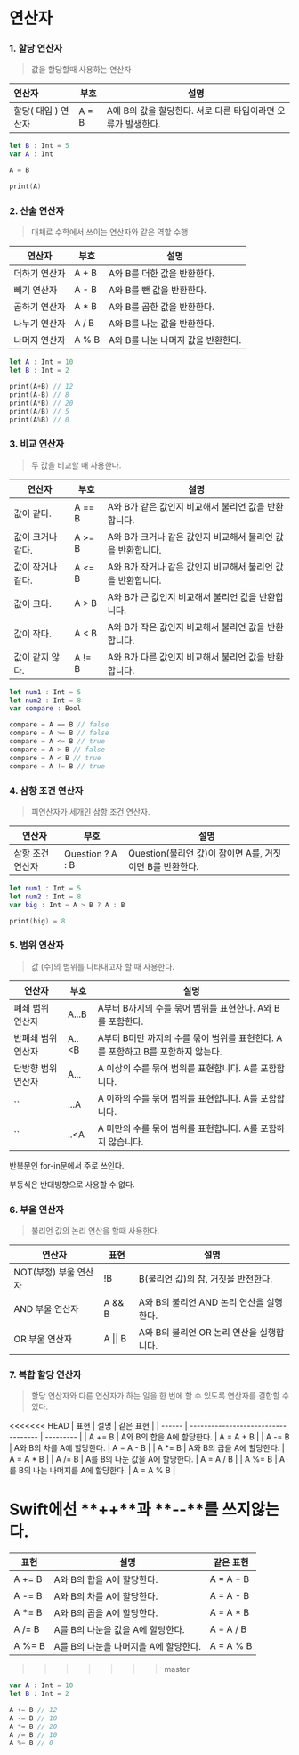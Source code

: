 # 연산자

### 1.  할당 연산자

> 값을 할당할때 사용하는 연산자

| 연산자              | 부호  | 설명                                                         |
| :------------------ | ----- | ------------------------------------------------------------ |
| 할당( 대입 ) 연산자 | A = B | A에 B의 값을 할당한다. 서로 다른 타입이라면 오류가 발생한다. |

```swift
let B : Int = 5
var A : Int

A = B

print(A)
```



### 2.  산술 연산자

> 대체로 수학에서 쓰이는 연산자와 같은 역할 수행

| 연산자        | 부호  | 설명                               |
| ------------- | ----- | ---------------------------------- |
| 더하기 연산자 | A + B | A와 B를 더한 값을 반환한다.        |
| 빼기 연산자   | A - B | A와 B를 뺀 값을 반환한다.          |
| 곱하기 연산자 | A * B | A와 B를 곱한 값을 반환한다.        |
| 나누기 연산자 | A / B | A와 B를 나눈 값을 반환한다.        |
| 나머지 연산자 | A % B | A와 B를 나눈 나머지 값을 반환한다. |

```swift
let A : Int = 10
let B : Int = 2

print(A+B) // 12
print(A-B) // 8
print(A*B) // 20
print(A/B) // 5
print(A%B) // 0
```



### 3. 비교 연산자

> 두 값을 비교할 때 사용한다.

| 연산자            | 부호   | 설명                                                        |
| ----------------- | ------ | ----------------------------------------------------------- |
| 값이 같다.        | A == B | A와 B가 같은 값인지 비교해서 불리언 값을 반환합니다.        |
| 값이 크거나 같다. | A >= B | A와 B가 크거나 같은 값인지 비교해서 불리언 값을 반환합니다. |
| 값이 작거나 같다. | A <= B | A와 B가 작거나 같은 값인지 비교해서 불리언 값을 반환합니다. |
| 값이 크다.        | A > B  | A와 B가 큰 값인지 비교해서 불리언 값을 반환합니다.          |
| 값이 작다.        | A < B  | A와 B가 작은 값인지 비교해서 불리언 값을 반환합니다.        |
| 값이 같지 않다.   | A != B | A와 B가 다른 값인지 비교해서 불리언 값을 반환합니다.        |

```swift
let num1 : Int = 5
let num2 : Int = 8
var compare : Bool

compare = A == B // false
compare = A >= B // false
compare = A <= B // true
compare = A > B // false
compare = A < B // true
compare = A != B // true

```



### 4. 삼항 조건 연산자

> 피연산자가 세개인 삼항 조건 연산자.

| 연산자           | 부호             | 설명                                                     |
| ---------------- | ---------------- | -------------------------------------------------------- |
| 삼항 조건 연산자 | Question ? A : B | Question(불리언 값)이 참이면 A를, 거짓이면 B를 반환한다. |

```swift
let num1 : Int = 5
let num2 : Int = 8
var big : Int = A > B ? A : B 

print(big) = 8
```



### 5. 범위 연산자

> 값 (수)의 범위를 나타내고자 할 때 사용한다.

| 연산자             | 부호  | 설명                                                         |
| ------------------ | ----- | ------------------------------------------------------------ |
| 폐쇄 범위 연산자   | A...B | A부터 B까지의 수를 묶어 범위를 표현한다. A와 B를 포함한다.   |
| 반폐쇄 범위 연산자 | A..<B | A부터 B미만 까지의 수를 묶어 범위를 표현한다. A를 포함하고 B를 포함하지 않는다. |
| 단방향 범위 연산자 | A...  | A 이상의 수를 묶어 범위를 표현합니다. A를 포함합니다.        |
| ``                 | ...A  | A 이하의 수를 묶어 범위를 표현합니다. A를 포함합니다.        |
| ``                 | ..<A  | A 미만의 수를 묶어 범위를 표현합니다. A를 포함하지 않습니다. |

반복문인 for-in문에서 주로 쓰인다. 

부등식은 반대방향으로 사용할 수 없다.



### 6. 부울 연산자

> 불리언 값의 논리 연산을 할때 사용한다.

| 연산자                | 표현     | 설명                                      |
| --------------------- | -------- | ----------------------------------------- |
| NOT(부정) 부울 연산자 | !B       | B(불리언 값)의 참, 거짓을 반전한다.       |
| AND 부울 연산자       | A && B   | A와 B의 불리언 AND 논리 연산을 실행한다.  |
| OR 부울 연산자        | A \|\| B | A와 B의 불리언 OR 논리 연산을 실행합니다. |



### 7. 복합 할당 연산자

> 할당 연산자와 다른 연산자가 하는 일을 한 번에 할 수 있도록 연산자를 결합할 수 있다.

<<<<<<< HEAD
| 표현   | 설명                                | 같은 표현 |
| ------ | ----------------------------------- | --------- |
| A += B | A와 B의 합을 A에 할당한다.          | A = A + B |
| A -= B | A와 B의 차를 A에 할당한다.          | A = A - B |
| A *= B | A와 B의 곱을 A에 할당한다.          | A = A * B |
| A /= B | A를 B의 나눈 값을 A에 할당한다.     | A = A / B |
| A %= B | A를 B의 나눈 나머지를 A에 할당한다. | A = A % B |

Swift에선 **++**과 **--**를 쓰지않는다.
=======
| 표현   | 설명                                  | 같은 표현 |
| ------ | ------------------------------------- | --------- |
| A += B | A와 B의 합을 A에 할당한다.            | A = A + B |
| A -= B | A와 B의 차를 A에 할당한다.            | A = A - B |
| A *= B | A와 B의 곱을 A에 할당한다.            | A = A * B |
| A /= B | A를 B의 나눈을 값을 A에 할당한다.     | A = A / B |
| A %= B | A를 B의 나눈을 나머지을 A에 할당한다. | A = A % B |
>>>>>>> master

```swift
var A : Int = 10
let B : Int = 2

A += B // 12
A -= B // 10
A *= B // 20
A /= B // 10
A %= B // 0
```







